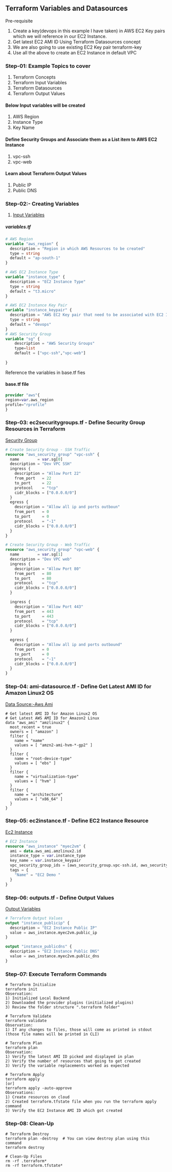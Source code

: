 ## Terraform Variables and Datasources
Pre-requisite 

1. Create a key(devops in this example I have taken) in AWS EC2 Key pairs which we will reference in our EC2 Instance.
2. Get latest EC2 AMI ID Using Terraform Datasources concept
3. We are also going to use existing EC2 Key pair terraform-key
4. Use all the above to create an EC2 Instance in default VPC

### Step-01: Example Topics to cover
1. Terraform Concepts
2. Terraform Input Variables
3. Terraform Datasources
4. Terraform Output Values

#### Below Input variables will be created
1. AWS Region
2. Instance Type
3. Key Name

#### Define Security Groups and Associate them as a List item to AWS EC2 Instance
1. vpc-ssh
2. vpc-web

#### Learn about Terraform Output Values
1. Public IP
2. Public DNS


### Step-02:- Creating Variables
1. <a href="https://www.terraform.io/docs/language/values/variables.html"> Input Variables </a>
##### variables.tf

```terraform
# AWS Region
variable "aws_region" {
  description = "Region in which AWS Resources to be created"
  type = string
  default = "ap-south-1"  
}

# AWS EC2 Instance Type
variable "instance_type" {
  description = "EC2 Instance Type"
  type = string
  default = "t3.micro"  
}

# AWS EC2 Instance Key Pair
variable "instance_keypair" {
  description = "AWS EC2 Key pair that need to be associated with EC2 Instance"
  type = string
  default = "devops"
}
# AWS Security Group
variable "sg" {
    description = "AWS Security Groups"
    type=list
    default = ["vpc-ssh","vpc-web"]
  
}
```
Reference the variables in base.tf fies
#### base.tf file
```terraform
provider "aws"{
region=var.aws_region
profile="rprofile"
}

```

### Step-03: ec2securitygroups.tf - Define Security Group Resources in Terraform
<a href="https://registry.terraform.io/providers/hashicorp/aws/latest/docs/resources/security_group"> Security Group </a>

```terraform
# Create Security Group - SSH Traffic
resource "aws_security_group" "vpc-ssh" {
  name        = var.sg[0]
  description = "Dev VPC SSH"
  ingress {
    description = "Allow Port 22"
    from_port   = 22
    to_port     = 22
    protocol    = "tcp"
    cidr_blocks = ["0.0.0.0/0"]
  }
  egress {
    description = "Allow all ip and ports outboun"
    from_port   = 0
    to_port     = 0
    protocol    = "-1"
    cidr_blocks = ["0.0.0.0/0"]
  }
}

# Create Security Group - Web Traffic
resource "aws_security_group" "vpc-web" {
  name        = var.sg[1]
  description = "Dev VPC web"
  ingress {
    description = "Allow Port 80"
    from_port   = 80
    to_port     = 80
    protocol    = "tcp"
    cidr_blocks = ["0.0.0.0/0"]
  }

  ingress {
    description = "Allow Port 443"
    from_port   = 443
    to_port     = 443
    protocol    = "tcp"
    cidr_blocks = ["0.0.0.0/0"]
  }

  egress {
    description = "Allow all ip and ports outbound"
    from_port   = 0
    to_port     = 0
    protocol    = "-1"
    cidr_blocks = ["0.0.0.0/0"]
  }
}

```

### Step-04: ami-datasource.tf - Define Get Latest AMI ID for Amazon Linux2 OS
<a href="https://registry.terraform.io/providers/hashicorp/aws/latest/docs/data-sources/ami" > Data Source:-Aws Ami </a>

```terrafrom
# Get latest AMI ID for Amazon Linux2 OS
# Get Latest AWS AMI ID for Amazon2 Linux
data "aws_ami" "amzlinux2" {
  most_recent = true
  owners = [ "amazon" ]
  filter {
    name = "name"
    values = [ "amzn2-ami-hvm-*-gp2" ]
  }
  filter {
    name = "root-device-type"
    values = [ "ebs" ]
  }
  filter {
    name = "virtualization-type"
    values = [ "hvm" ]
  }
  filter {
    name = "architecture"
    values = [ "x86_64" ]
  }
}

```
### Step-05: ec2instance.tf - Define EC2 Instance Resource

<a href="https://registry.terraform.io/providers/hashicorp/aws/latest/docs/resources/instance"> Ec2 Instance </a>

```terraform
# EC2 Instance
resource "aws_instance" "myec2vm" {
  ami = data.aws_ami.amzlinux2.id 
  instance_type = var.instance_type
  key_name = var.instance_keypair
  vpc_security_group_ids = [aws_security_group.vpc-ssh.id, aws_security_group.vpc-web.id]  
  tags = {
    "Name" = "EC2 Demo "
  }
}

```

### Step-06: outputs.tf - Define Output Values

<a href="https://www.terraform.io/docs/language/values/outputs.html"> Output Variables </a>

```terraform
# Terraform Output Values
output "instance_publicip" {
  description = "EC2 Instance Public IP"
  value = aws_instance.myec2vm.public_ip
}

output "instance_publicdns" {
  description = "EC2 Instance Public DNS"
  value = aws_instance.myec2vm.public_dns
}

```

### Step-07: Execute Terraform Commands

```
# Terraform Initialize
terraform init
Observation:
1) Initialized Local Backend
2) Downloaded the provider plugins (initialized plugins)
3) Review the folder structure ".terraform folder"

# Terraform Validate
terraform validate
Observation:
1) If any changes to files, those will come as printed in stdout (those file names will be printed in CLI)

# Terraform Plan
terraform plan
Observation:
1) Verify the latest AMI ID picked and displayed in plan
2) Verify the number of resources that going to get created
3) Verify the variable replacements worked as expected

# Terraform Apply
terraform apply 
[or]
terraform apply -auto-approve
Observations:
1) Create resources on cloud
2) Created terraform.tfstate file when you run the terraform apply command
3) Verify the EC2 Instance AMI ID which got created

```

### Step-08: Clean-Up
```
# Terraform Destroy
terraform plan -destroy  # You can view destroy plan using this command
terraform destroy

# Clean-Up Files
rm -rf .terraform*
rm -rf terraform.tfstate*

```
